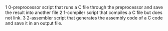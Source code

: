 1 0-preprocessor script that runs a C file through the preprocessor and save the result into another file
2 1-compiler script that compiles a C file but does not link.
3 2-assembler script that generates the assembly code of a C code and save it in an output file.
